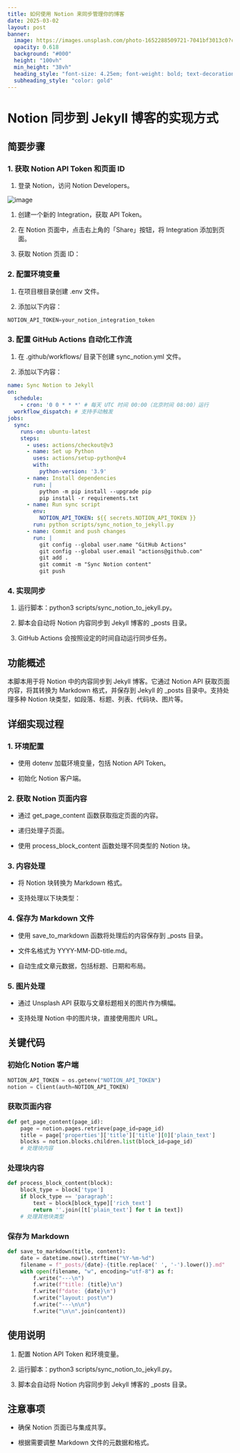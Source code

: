 ```yaml
---
title: 如何使用 Notion 来同步管理你的博客
date: 2025-03-02
layout: post
banner:
  image: https://images.unsplash.com/photo-1652288509721-7041bf3013c0?crop=entropy&cs=tinysrgb&fit=max&fm=jpg&ixid=M3w2OTIwMzJ8MHwxfHJhbmRvbXx8fHx8fHx8fDE3NDA5MDM3MzR8&ixlib=rb-4.0.3&q=80&w=1080
  opacity: 0.618
  background: "#000"
  height: "100vh"
  min_height: "38vh"
  heading_style: "font-size: 4.25em; font-weight: bold; text-decoration: underline"
  subheading_style: "color: gold"
---
```


# Notion 同步到 Jekyll 博客的实现方式

## 简要步骤

### 1. 获取 Notion API Token 和页面 ID

1. 登录 Notion，访问 Notion Developers。

![image](https://prod-files-secure.s3.us-west-2.amazonaws.com/a7a0cc5a-89b9-4cda-8686-1fba0ca52f40/d19c1afe-dea5-4312-9333-786b0ba83054/image.png?X-Amz-Algorithm=AWS4-HMAC-SHA256&X-Amz-Content-Sha256=UNSIGNED-PAYLOAD&X-Amz-Credential=ASIAZI2LB466TUDBK4EY%2F20250302%2Fus-west-2%2Fs3%2Faws4_request&X-Amz-Date=20250302T082213Z&X-Amz-Expires=3600&X-Amz-Security-Token=IQoJb3JpZ2luX2VjEH4aCXVzLXdlc3QtMiJIMEYCIQCkfS7LeSjoZaXfO1NlqsnNi%2BniYwPXwNy2OuDWsljGGAIhAPIpyiHMh3x4yTi4B5y7CpHTyaNLl473aqm95aH9btmAKogECLf%2F%2F%2F%2F%2F%2F%2F%2F%2F%2FwEQABoMNjM3NDIzMTgzODA1IgzgYa1SuyMkojjcELwq3AMaRRYlxPRjPwvcYpwA1PBhRqLtpu5b8FUTt%2BDXqjJi%2F%2BX4evt21FhCY%2Bf51yzj1LODQFObJg43ydi6rga63gl7cRRaLdyHdOCYneJcCuE2yuqoOIRF0DXEsphIFRnfHhjCd%2FT%2FE%2BPWzED2TUiPzen3toGUPMNiCRcNGbDqwoAXegtu2FQhVptrLcyO2QBml15MLjVP9EwPd%2B%2Fp77SvVxySdy%2FwidqPa9F31lflU0cwA2gGvP64lSABtA8obT4p%2BciYeHAec%2BkomE49dlT%2BjT448X1FLhdJB6XaBv%2B3wjP8tBSgKzWTFeJi2MH7OSihUvO%2BVHI0BrvGoKZkud57EwH7od0tknpvlkjtu8WtcdI33dXucrDX%2BhpnFjE5srYCUSF0L2pvDKlP6v3ln1f%2FNcZTpa4vP7n9TMyUrso9Iojpccf3QwdyWQLCCC5GBv95fgv2oQN%2F%2FCQ45D%2B81WluXElkdKaWaoTDT7WjyzOCLgU2i7q0AB5w2NXb35aIxifmF2jeryoWL3MycwlzUQZdWfQTlUdEMd%2B0VZtg%2B91BDoMlammJZCwQmqpxn9Mr9G1vI6PjCpmemy1Kilf1Ppfso50dHTMfoWaaEj%2BL7VusqESEOAMJIt5TUr%2FoH%2F5GejDN14%2B%2BBjqkAZFWxDcYaOFtvhGrXxH6t4%2BRBvlJq1vjlOaRgohbVLwwpQHDEh6KFjUjw%2FI4yZ7eJtWcSyrOKPirKeavNGJE%2ByyRgmmECXqNsQaepOT8G9PdYeZG7ax55YHiybdbOG1XjhTI3LqAyxURazupNLxZKbjgRkzZLSSAw%2Bt9lQIYfihsn4SUyvky1P0aTi0QH5qyyh9LlwGq0pEOPSJ6RGuEMs9WS3hk&X-Amz-Signature=c80fa3aff60888dfdfff5ad7d67a5426460761b1b2bdc84ab88417aa50c27b89&X-Amz-SignedHeaders=host&x-id=GetObject)

1. 创建一个新的 Integration，获取 API Token。

1. 在 Notion 页面中，点击右上角的「Share」按钮，将 Integration 添加到页面。

1. 获取 Notion 页面 ID：


### 2. 配置环境变量

1. 在项目根目录创建 .env 文件。

1. 添加以下内容：

```javascript
NOTION_API_TOKEN=your_notion_integration_token
```

### 3. 配置 GitHub Actions 自动化工作流

1. 在 .github/workflows/ 目录下创建 sync_notion.yml 文件。

1. 添加以下内容：

```yaml
name: Sync Notion to Jekyll
on:
  schedule:
    - cron: '0 0 * * *' # 每天 UTC 时间 00:00（北京时间 08:00）运行
  workflow_dispatch: # 支持手动触发
jobs:
  sync:
    runs-on: ubuntu-latest
    steps:
      - uses: actions/checkout@v3
      - name: Set up Python
        uses: actions/setup-python@v4
        with:
          python-version: '3.9'
      - name: Install dependencies
        run: |
          python -m pip install --upgrade pip
          pip install -r requirements.txt
      - name: Run sync script
        env:
          NOTION_API_TOKEN: ${{ secrets.NOTION_API_TOKEN }}
        run: python scripts/sync_notion_to_jekyll.py
      - name: Commit and push changes
        run: |
          git config --global user.name "GitHub Actions"
          git config --global user.email "actions@github.com"
          git add .
          git commit -m "Sync Notion content"
          git push
```

### 4. 实现同步

1. 运行脚本：python3 scripts/sync_notion_to_jekyll.py。

1. 脚本会自动将 Notion 内容同步到 Jekyll 博客的 _posts 目录。

1. GitHub Actions 会按照设定的时间自动运行同步任务。

## 功能概述

本脚本用于将 Notion 中的内容同步到 Jekyll 博客。它通过 Notion API 获取页面内容，将其转换为 Markdown 格式，并保存到 Jekyll 的 _posts 目录中。支持处理多种 Notion 块类型，如段落、标题、列表、代码块、图片等。

## 详细实现过程

### 1. 环境配置

- 使用 dotenv 加载环境变量，包括 Notion API Token。

- 初始化 Notion 客户端。

### 2. 获取 Notion 页面内容

- 通过 get_page_content 函数获取指定页面的内容。

- 递归处理子页面。

- 使用 process_block_content 函数处理不同类型的 Notion 块。

### 3. 内容处理

- 将 Notion 块转换为 Markdown 格式。

- 支持处理以下块类型：


### 4. 保存为 Markdown 文件

- 使用 save_to_markdown 函数将处理后的内容保存到 _posts 目录。

- 文件名格式为 YYYY-MM-DD-title.md。

- 自动生成文章元数据，包括标题、日期和布局。

### 5. 图片处理

- 通过 Unsplash API 获取与文章标题相关的图片作为横幅。

- 支持处理 Notion 中的图片块，直接使用图片 URL。

## 关键代码

### 初始化 Notion 客户端

```python
NOTION_API_TOKEN = os.getenv("NOTION_API_TOKEN")
notion = Client(auth=NOTION_API_TOKEN)
```

### 获取页面内容

```python
def get_page_content(page_id):
    page = notion.pages.retrieve(page_id=page_id)
    title = page['properties']['title']['title'][0]['plain_text']
    blocks = notion.blocks.children.list(block_id=page_id)
    # 处理块内容
```

### 处理块内容

```python
def process_block_content(block):
    block_type = block['type']
    if block_type == 'paragraph':
        text = block[block_type]['rich_text']
        return ''.join([t['plain_text'] for t in text])
    # 处理其他块类型
```

### 保存为 Markdown

```python
def save_to_markdown(title, content):
    date = datetime.now().strftime("%Y-%m-%d")
    filename = f"_posts/{date}-{title.replace(' ', '-').lower()}.md"
    with open(filename, "w", encoding="utf-8") as f:
        f.write("---\n")
        f.write(f"title: {title}\n")
        f.write(f"date: {date}\n")
        f.write("layout: post\n")
        f.write("---\n\n")
        f.write("\n\n".join(content))
```

## 使用说明

1. 配置 Notion API Token 和环境变量。

1. 运行脚本：python3 scripts/sync_notion_to_jekyll.py。

1. 脚本会自动将 Notion 内容同步到 Jekyll 博客的 _posts 目录。

## 注意事项

- 确保 Notion 页面已与集成共享。

- 根据需要调整 Markdown 文件的元数据和格式。